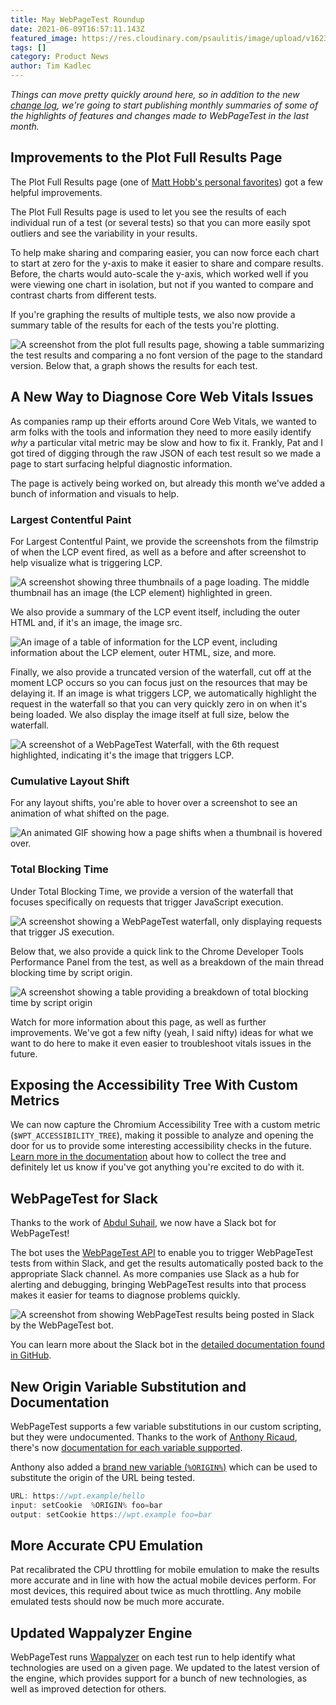 ```yaml
---
title: May WebPageTest Roundup
date: 2021-06-09T16:57:11.143Z
featured_image: https://res.cloudinary.com/psaulitis/image/upload/v1623328481/MayRoundup_cwl0vd.png
tags: []
category: Product News
author: Tim Kadlec
---
```

*Things can move pretty quickly around here, so in addition to the new [change log](https://docs.webpagetest.org/change-log/), we're going to start publishing monthly summaries of some of the highlights of features and changes made to WebPageTest in the last month.*

## Improvements to the Plot Full Results Page

The Plot Full Results page (one of [Matt Hobb's personal favorites](https://nooshu.github.io/blog/2021/04/13/how-to-use-webpagetests-graph-page-data-view/)) got a few helpful improvements.

The Plot Full Results page is used to let you see the results of each individual run of a test (or several tests) so that you can more easily spot outliers and see the variability in your results.

To help make sharing and comparing easier, you can now force each chart to start at zero for the y-axis to make it easier to share and compare results. Before, the charts would auto-scale the y-axis, which worked well if you were viewing one chart in isolation, but not if you wanted to compare and contrast charts from different tests.

If you're graphing the results of multiple tests, we also now provide a summary table of the results for each of the tests you're plotting.

![A screenshot from the plot full results page, showing a table summarizing the test results and comparing a no font version of the page to the standard version. Below that, a graph shows the results for each test.](https://res.cloudinary.com/psaulitis/image/upload/f_auto,q_auto/v1623258076/may-roundup-plot-results.png)

## A New Way to Diagnose Core Web Vitals Issues

As companies ramp up their efforts around Core Web Vitals, we wanted to arm folks with the tools and information they need to more easily identify *why* a particular vital metric may be slow and how to fix it. Frankly, Pat and I got tired of digging through the raw JSON of each test result so we made a page to start surfacing helpful diagnostic information.

The page is actively being worked on, but already this month we've added a bunch of information and visuals to help.

### Largest Contentful Paint

For Largest Contentful Paint, we provide the screenshots from the filmstrip of when the LCP event fired, as well as a before and after screenshot to help visualize what is triggering LCP.

![A screenshot showing three thumbnails of a page loading. The middle thumbnail has an image (the LCP element) highlighted in green.](https://res.cloudinary.com/psaulitis/image/upload/f_auto,q_auto/v1623258075/may-roundup-lcp-highlight.png)

We also provide a summary of the LCP event itself, including the outer HTML and, if it's an image, the image src.

![An image of a table of information for the LCP event, including information about the LCP element, outer HTML, size, and more.](https://res.cloudinary.com/psaulitis/image/upload/f_auto,q_auto/v1623258075/may-roundup-lcp-summary.png)

Finally, we also provide a truncated version of the waterfall, cut off at the moment LCP occurs so you can focus just on the resources that may be delaying it. If an image is what triggers LCP, we  automatically highlight the request in the waterfall so that you can very quickly zero in on when it's being loaded. We also display the image itself at full size, below the waterfall.

![A screenshot of a WebPageTest Waterfall, with the 6th request highlighted, indicating it's the image that triggers LCP.](https://res.cloudinary.com/psaulitis/image/upload/f_auto,q_auto/v1623258075/may-roundup-lcp-waterfall.png)

### Cumulative Layout Shift

For any layout shifts, you're able to hover over a screenshot to see an animation of what shifted on the page.

![An animated GIF showing how a page shifts when a thumbnail is hovered over.](https://res.cloudinary.com/psaulitis/image/upload/f_auto,q_auto/v1623259081/may-roundup-cls-animation.gif)

### Total Blocking Time

Under Total Blocking Time, we provide a version of the waterfall that focuses specifically on requests that trigger JavaScript execution.

![A screenshot showing a WebPageTest waterfall, only displaying requests that trigger JS execution.](https://res.cloudinary.com/psaulitis/image/upload/f_auto,q_auto/v1623258076/may-roundup-tbt-waterfall.png)

Below that, we also provide a quick link to the Chrome Developer Tools Performance Panel from the test, as well as a breakdown of the main thread blocking time by script origin.

![A screenshot showing a table providing a breakdown of total blocking time by script origin](https://res.cloudinary.com/psaulitis/image/upload/f_auto,q_auto/v1623258076/may-roundup-tbt-origin.png)

Watch for more information about this page, as well as further improvements. We've got a few nifty (yeah, I said nifty) ideas for what we want to do here to make it even easier to troubleshoot vitals issues in the future.

## Exposing the Accessibility Tree With Custom Metrics

We can now capture the Chromium Accessibility Tree with a custom metric (`$WPT_ACCESSIBILITY_TREE`), making it possible to analyze and opening the door for us to provide some interesting accessibility checks in the future. [Learn more in the documentation](https://docs.webpagetest.org/custom-metrics/#accessing-requests-data-(chrome-only)) about how to collect the tree and definitely let us know if you've got anything you're excited to do with it.

## WebPageTest for Slack

Thanks to the work of [Abdul Suhail](https://twitter.com/abdul_suhaill), we now have a Slack bot for WebPageTest!

The bot uses the [WebPageTest API](https://product.webpagetest.org/api) to enable you to trigger WebPageTest tests from within Slack, and get the results automatically posted back to the appropriate Slack channel. As more companies use Slack as a hub for alerting and debugging, bringing WebPageTest results into that process makes it easier for teams to diagnose problems quickly.

![A screenshot from showing WebPageTest results being posted in Slack by the WebPageTest bot.](https://res.cloudinary.com/psaulitis/image/upload/f_auto,q_auto/v1623258076/may-roundup-slack.png)

You can learn more about the Slack bot in the [detailed documentation found in GitHub](https://github.com/WebPageTest/webpagetest-slack).

## New Origin Variable Substitution and Documentation

WebPageTest supports a few variable substitutions in our custom scripting, but they were undocumented. Thanks to the work of [Anthony Ricaud](https://ricaud.me/blog/), there's now [documentation for each variable supported](https://docs.webpagetest.org/scripting/#variable-substitutions).

Anthony also added a [brand new variable (`%ORIGIN%`)](https://docs.webpagetest.org/scripting/#%25origin%25) which can be used to substitute the origin of the URL being tested.

```jsx
URL: https://wpt.example/hello
input: setCookie  %ORIGIN% foo=bar
output: setCookie https://wpt.example foo=bar
```

## More Accurate CPU Emulation

Pat recalibrated the CPU throttling for mobile emulation to make the results more accurate and in line with how the actual mobile devices perform. For most devices, this required about twice as much throttling. Any mobile emulated tests should now be much more accurate.

## Updated Wappalyzer Engine

WebPageTest runs [Wappalyzer](https://www.wappalyzer.com/) on each test run to help identify what technologies are used on a given page. We updated to the latest version of the engine, which provides support for a bunch of new technologies, as well as improved detection for others.